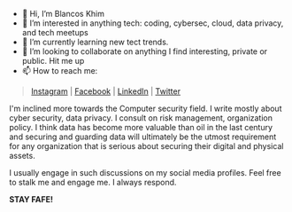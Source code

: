 - 👋 Hi, I’m Blancos Khim
- 👀 I’m interested in anything tech: coding, cybersec, cloud, data privacy, and tech meetups
- 🌱 I’m currently learning new tect trends. 
- 💞️ I’m looking to collaborate on anything I find interesting, private or public. Hit me up
- 📫 How to reach me:
 > [Instagram](https://instagram.com/blancos_khim) |
 > [Facebook](https://facebook.com/blancoskhim) |
 > [LinkedIn](https://www.linkedin.com/in/blancoskhim/) |
 > [Twitter](https://twitter.com/blancoskhim)

I'm inclined more towards the Computer security field. I write mostly about cyber security, data privacy. I consult on risk management, organization policy.
I think data has become more valuable than oil in the last century and securing and guarding data will ultimately be the utmost requirement for any organization 
that is serious about securing their digital and physical assets.

I usually engage in such discussions on my social media profiles. Feel free to stalk me and engage me. I always respond.

**STAY FAFE!**

<!---
bkhim/bkhim is a ✨ special ✨ repository because its `README.md` (this file) appears on your GitHub profile.
You can click the Preview link to take a look at your changes.
--->
